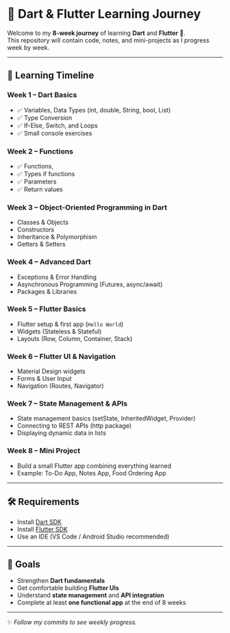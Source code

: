 # 📘 Dart & Flutter Learning Journey  

Welcome to my **8-week journey** of learning **Dart** and **Flutter** 🚀.  
This repository will contain code, notes, and mini-projects as I progress week by week.  

---

## 📅 Learning Timeline  

### **Week 1 – Dart Basics**
- ✅ Variables, Data Types (int, double, String, bool, List)  
- ✅ Type Conversion  
- ✅ If-Else, Switch, and Loops  
- ✅ Small console exercises  

### **Week 2 – Functions**
- ✅ Functions,
- ✅ Types if functions  
- ✅ Parameters  
- ✅ Return values 

### **Week 3 – Object-Oriented Programming in Dart**
- Classes & Objects  
- Constructors  
- Inheritance & Polymorphism  
- Getters & Setters  

### **Week 4 – Advanced Dart**
- Exceptions & Error Handling  
- Asynchronous Programming (Futures, async/await)  
- Packages & Libraries  

### **Week 5 – Flutter Basics**
- Flutter setup & first app (`Hello World`)  
- Widgets (Stateless & Stateful)  
- Layouts (Row, Column, Container, Stack)  

### **Week 6 – Flutter UI & Navigation**
- Material Design widgets  
- Forms & User Input  
- Navigation (Routes, Navigator)  

### **Week 7 – State Management & APIs**
- State management basics (setState, InheritedWidget, Provider)  
- Connecting to REST APIs (http package)  
- Displaying dynamic data in lists  

### **Week 8 – Mini Project**
- Build a small Flutter app combining everything learned  
- Example: To-Do App, Notes App, Food Ordering App  

---

## 🛠️ Requirements  
- Install [Dart SDK](https://dart.dev/get-dart)  
- Install [Flutter SDK](https://flutter.dev/docs/get-started/install)  
- Use an IDE (VS Code / Android Studio recommended)  

---

## 🎯 Goals  
- Strengthen **Dart fundamentals**  
- Get comfortable building **Flutter UIs**  
- Understand **state management** and **API integration**  
- Complete at least **one functional app** at the end of 8 weeks  

---

✨ *Follow my commits to see weekly progress.*  

